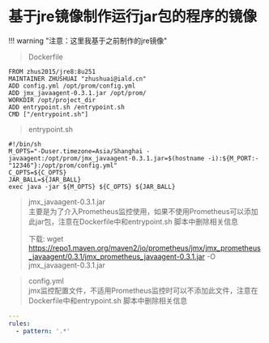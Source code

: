 # 基于jre镜像制作运行jar包的程序的镜像

!!! warning "注意：这里我基于之前制作的jre镜像"



>  Dockerfile

```shell
FROM zhus2015/jre8:8u251
MAINTAINER ZHUSHUAI "zhushuai@iald.cn"
ADD config.yml /opt/prom/config.yml
ADD jmx_javaagent-0.3.1.jar /opt/prom/
WORKDIR /opt/project_dir
ADD entrypoint.sh /entrypoint.sh
CMD ["/entrypoint.sh"]
```

> entrypoint.sh 

```shell
#!/bin/sh
M_OPTS="-Duser.timezone=Asia/Shanghai -javaagent:/opt/prom/jmx_javaagent-0.3.1.jar=$(hostname -i):${M_PORT:-"12346"}:/opt/prom/config.yml"
C_OPTS=${C_OPTS}
JAR_BALL=${JAR_BALL}
exec java -jar ${M_OPTS} ${C_OPTS} ${JAR_BALL}
```

> jmx_javaagent-0.3.1.jar  
> 主要是为了介入Prometheus监控使用，如果不使用Prometheus可以添加此jar包，注意在Dockerfile中和entrypoint.sh 脚本中删除相关信息  
>
> 下载: wget https://repo1.maven.org/maven2/io/prometheus/jmx/jmx_prometheus_javaagent/0.3.1/jmx_prometheus_javaagent-0.3.1.jar -O jmx_javaagent-0.3.1.jar

> config.yml  
> jmx监控配置文件，不适用Prometheus监控时可以不添加此文件，注意在Dockerfile中和entrypoint.sh 脚本中删除相关信息  

```yml
---
rules:
  - pattern: '.*'
```